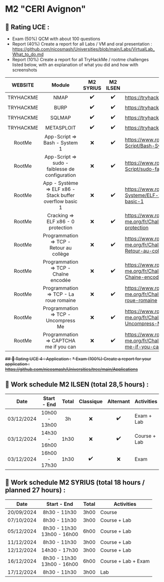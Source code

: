 # M2 "CERI Avignon"

## 📢 Rating UCE : 
* Exam (50%) QCM with about 100 questions
* Report (40%) Create a report for all Labs / VM and oral presentation : https://github.com/nicosmash/Universities/blob/main/Labs/VirtualLab_What_to_do.md
* Report (10%) Create a report for all TryHackMe / rootme challenges listed below, with an explanation of what you did and how with screenshots

| WEBSITE | Module | M2 SYRIUS |  M2 ILSEN |  URL |
| :---: | :---: | :---: | :---: | ------------- |
| TRYHACKME | NMAP  | :heavy_check_mark: | :heavy_check_mark: | https://tryhackme.com/room/furthernmap |
| TRYHACKME | BURP  | :heavy_check_mark: | :heavy_check_mark: | https://tryhackme.com/r/room/burpsuiterepeater |
| TRYHACKME | SQLMAP  | :heavy_check_mark: | :heavy_check_mark: | https://tryhackme.com/room/sqlmap |
| TRYHACKME | METASPLOIT  | :heavy_check_mark: | :heavy_check_mark: | https://tryhackme.com/room/metasploitintro |
| RootMe | App-Script => Bash - System 1  | :x: | :heavy_check_mark: | https://www.root-me.org/fr/Challenges/App-Script/Bash-System-1 |
| RootMe  | App-Script => sudo - faiblesse de configuration | :x: | :heavy_check_mark: | https://www.root-me.org/fr/Challenges/App-Script/sudo-faiblesse-de-configuration
| RootMe  | App - Système => ELF x86 - Stack buffer overflow basic 1 | :x: | :heavy_check_mark: | https://www.root-me.org/fr/Challenges/App-Systeme/ELF-x86-Stack-buffer-overflow-basic-1
| RootMe  | Cracking => ELF x86 - 0 protection | :x: | :heavy_check_mark: | https://www.root-me.org/fr/Challenges/Cracking/ELF-x86-0-protection
| RootMe  | Programmation => TCP - Retour au collège | :x: | :heavy_check_mark: | https://www.root-me.org/fr/Challenges/Programmation/TCP-Retour-au-college
| RootMe  | Programmation => TCP - Chaîne encodée | :x: | :heavy_check_mark: | https://www.root-me.org/fr/Challenges/Programmation/TCP-Chaine-encodee
| RootMe  | Programmation => TCP - La roue romaine | :x: | :heavy_check_mark: | https://www.root-me.org/fr/Challenges/Programmation/TCP-La-roue-romaine
| RootMe  | Programmation => TCP - Uncompress Me | :x: | :heavy_check_mark: | https://www.root-me.org/fr/Challenges/Programmation/TCP-Uncompress-Me
| RootMe  | Programmation => CAPTCHA me if you can | :x: | :heavy_check_mark: | https://www.root-me.org/fr/Challenges/Programmation/CAPTCHA-me-if-you-can

~~## 📢 Rating UCE 4 : Application :~~
~~* Exam (100%) Create a report for your application : https://github.com/nicosmash/Universities/tree/main/Applications~~

## 📢 Work schedule M2 ILSEN (total 28,5 hours) :
| Date  | Start - End | Total |  Classique |  Alternant |  Activities |
| :---: | :---------: | :---------: | :---------: | :---------: | ------------- |
| 03/12/2024  | 10h00 - 13h00 | 3h | :x: | :heavy_check_mark: | Exam + Lab |
| 03/12/2024  | 14h30 - 16h00 | 1h30 | :x: | :heavy_check_mark: | Course + Lab |
| 03/12/2024  | 16h00 - 17h30 | 1h30 | :heavy_check_mark: | :x: | Exam |

## 📢 Work schedule M2 SYRIUS (total 18 hours / planned 27 hours) :
| Date  | Start - End | Total |  Activities |
| :---: | :---------: | :---------: | ------------- |
| 20/09/2024  | 8h30 - 11h30 | 3h00 | Course |
| 07/10/2024  | 8h30 - 11h30 | 3h00 | Course + Lab |
| 05/12/2024  | 8h30 - 11h30 <br> 13h00 - 16h00 | 6h00 | Course + Lab |
| 11/12/2024  | 8h30 - 11h30 | 3h00 | Course + Lab |
| 12/12/2024  | 14h30 - 17h30 | 3h00 | Course + Lab |
| 16/12/2024  | 8h30 - 11h30 <br> 13h00 - 16h00 | 6h00 | Course + Lab + Exam |
| 17/12/2024  | 8h30 - 11h30 | 3h00 | Lab |
